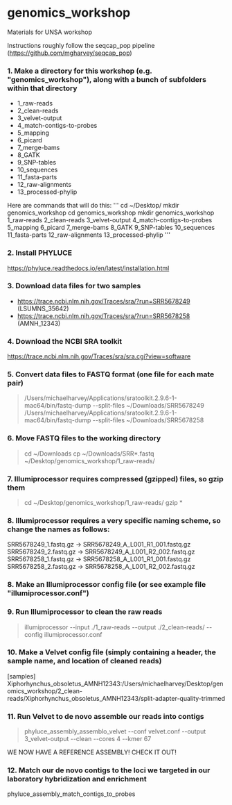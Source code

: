 # genomics_workshop
Materials for UNSA workshop

Instructions roughly follow the seqcap_pop pipeline (https://github.com/mgharvey/seqcap_pop)

### 1.	Make a directory for this workshop (e.g. "genomics_workshop"), along with a bunch of subfolders within that directory
- 1_raw-reads
- 2_clean-reads
- 3_velvet-output
- 4_match-contigs-to-probes
- 5_mapping
- 6_picard
- 7_merge-bams
- 8_GATK
- 9_SNP-tables
- 10_sequences
- 11_fasta-parts
- 12_raw-alignments
- 13_processed-phylip

Here are commands that will do this:
'''
cd ~/Desktop/
mkdir genomics_workshop 
cd genomics_workshop
mkdir genomics_workshop 1_raw-reads 2_clean-reads 3_velvet-output 4_match-contigs-to-probes 5_mapping 6_picard 7_merge-bams 8_GATK 9_SNP-tables 10_sequences 11_fasta-parts 12_raw-alignments 13_processed-phylip 
'''

### 2. Install PHYLUCE
https://phyluce.readthedocs.io/en/latest/installation.html

### 3.	Download data files for two samples
- https://trace.ncbi.nlm.nih.gov/Traces/sra/?run=SRR5678249 (LSUMNS_35642)
- https://trace.ncbi.nlm.nih.gov/Traces/sra/?run=SRR5678258 (AMNH_12343)

### 4.	Download the NCBI SRA toolkit 
https://trace.ncbi.nlm.nih.gov/Traces/sra/sra.cgi?view=software

### 5.	Convert data files to FASTQ format (one file for each mate pair)
> /Users/michaelharvey/Applications/sratoolkit.2.9.6-1-mac64/bin/fastq-dump --split-files ~/Downloads/SRR5678249
> /Users/michaelharvey/Applications/sratoolkit.2.9.6-1-mac64/bin/fastq-dump --split-files ~/Downloads/SRR5678258

### 6. Move FASTQ files to the working directory
> cd ~/Downloads
> cp ~/Downloads/SRR*.fastq ~/Desktop/genomics_workshop/1_raw-reads/

### 7. Illumiprocessor requires compressed (gzipped) files, so gzip them
> cd  ~/Desktop/genomics_workshop/1_raw-reads/
> gzip *

### 8. Illumiprocessor requires a very specific naming scheme, so change the names as follows:
SRR5678249_1.fastq.gz -> SRR5678249_A_L001_R1_001.fastq.gz
SRR5678249_2.fastq.gz -> SRR5678249_A_L001_R2_002.fastq.gz
SRR5678258_1.fastq.gz -> SRR5678258_A_L001_R1_001.fastq.gz
SRR5678258_2.fastq.gz -> SRR5678258_A_L001_R2_002.fastq.gz

### 8. Make an Illumiprocessor config file (or see example file "illumiprocessor.conf")

### 9. Run Illumiprocessor to clean the raw reads
> illumiprocessor --input ./1_raw-reads --output ./2_clean-reads/ --config illumiprocessor.conf 

### 10. Make a Velvet config file (simply containing a header, the sample name, and location of cleaned reads)

[samples]
Xiphorhynchus_obsoletus_AMNH12343:/Users/michaelharvey/Desktop/genomics_workshop/2_clean-reads/Xiphorhynchus_obsoletus_AMNH12343/split-adapter-quality-trimmed

### 11. Run Velvet to de novo assemble our reads into contigs
> phyluce_assembly_assemblo_velvet --conf velvet.conf --output 3_velvet-output --clean --cores 4 --kmer 67

WE NOW HAVE A REFERENCE ASSEMBLY! CHECK IT OUT!

### 12. Match our de novo contigs to the loci we targeted in our laboratory hybridization and enrichment
phyluce_assembly_match_contigs_to_probes 

